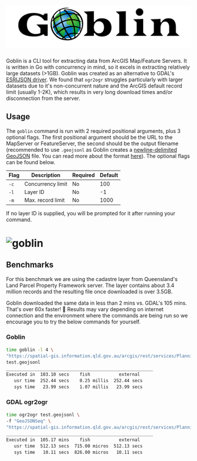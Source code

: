 # ![goblin](assets/Goblin.png)

Goblin is a CLI tool for extracting data from ArcGIS Map/Feature Servers. It is written in Go with concurrency in mind, so it excels in extracting relatively large datasets (>1GB). Goblin was created as an alternative to GDAL's [ESRIJSON driver](https://gdal.org/en/stable/drivers/vector/esrijson.html). We found that `ogr2ogr` struggles particularly with larger datasets due to it's non-concurrent nature and the ArcGIS default record limit (usually 1-2K), which results in very long download times and/or disconnection from the server.

## Usage

The `goblin` command is run with 2 required positional arguments, plus 3 optional flags. The first positional argument should be the URL to the MapServer or FeatureServer, the second should be the output filename (recommended to use `.geojsonl` as Goblin creates a [newline-delimited GeoJSON](https://en.wikipedia.org/wiki/GeoJSON#Newline-delimited_GeoJSON) file. You can read more about the format [here](https://stevage.github.io/ndgeojson/)). The optional flags can be found below.

| Flag | Description       | Required | Default |
| ---- | ----------------- | -------- | ------- |
| `-c` | Concurrency limit | No       | 100     |
| `-l` | Layer ID          | No       | -1      |
| `-m` | Max. record limit | No       | 1000    |

If no layer ID is supplied, you will be prompted for it after running your command.

# ![goblin](assets/Goblin.gif)

## Benchmarks

For this benchmark we are using the cadastre layer from Queensland's Land Parcel Property Framework server. The layer contains about 3.4 million records and the resulting file once downloaded is over 3.5GB.

Goblin downloaded the same data in less than 2 mins vs. GDAL's 105 mins. That's over 60x faster! 🚀 Results may vary depending on internet connection and the environment where the commands are being run so we encourage you to try the below commands for yourself.

### Goblin

```bash
time goblin -l 4 \
"https://spatial-gis.information.qld.gov.au/arcgis/rest/services/PlanningCadastre/LandParcelPropertyFramework/MapServer" \
test.geojsonl
________________________________________________________
Executed in  103.10 secs    fish           external
   usr time  252.44 secs    0.25 millis  252.44 secs
   sys time   23.99 secs    1.07 millis   23.99 secs
```

### GDAL ogr2ogr

```bash
time ogr2ogr test.geojsonl \
-f "GeoJSONSeq" \
"https://spatial-gis.information.qld.gov.au/arcgis/rest/services/PlanningCadastre/LandParcelPropertyFramework/MapServer/4/query?where=1=1&returnGeometry=true&outFields=*&orderByFields=objectid&f=geojson"
________________________________________________________
Executed in  105.17 mins    fish           external
   usr time  512.13 secs  715.00 micros  512.13 secs
   sys time   10.11 secs  826.00 micros   10.11 secs
```
